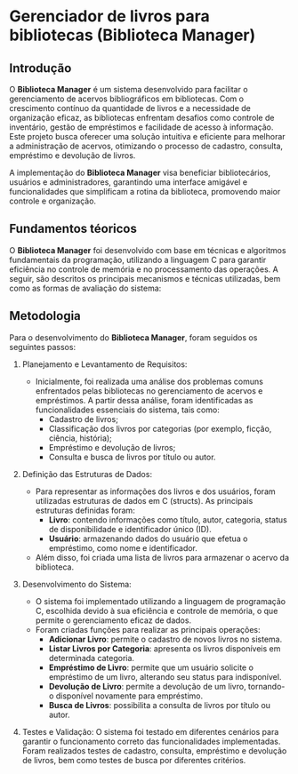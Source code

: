 # Gerenciador de livros para bibliotecas (Biblioteca Manager)

## Introdução
O **Biblioteca Manager** é um sistema desenvolvido para facilitar o gerenciamento de acervos bibliográficos em bibliotecas. Com o crescimento contínuo da quantidade de livros e a necessidade de organização eficaz, as bibliotecas enfrentam desafios como controle de inventário, gestão de empréstimos e facilidade de acesso à informação. Este projeto busca oferecer uma solução intuitiva e eficiente para melhorar a administração de acervos, otimizando o processo de cadastro, consulta, empréstimo e devolução de livros.

A implementação do **Biblioteca Manager** visa beneficiar bibliotecários, usuários e administradores, garantindo uma interface amigável e funcionalidades que simplificam a rotina da biblioteca, promovendo maior controle e organização.

## Fundamentos téoricos
 O **Biblioteca Manager** foi desenvolvido com base em técnicas e algoritmos fundamentais da programação, utilizando a linguagem C para garantir eficiência no controle de memória e no processamento das operações. A seguir, são descritos os principais mecanismos e técnicas utilizadas, bem como as formas de avaliação do sistema:
 

## Metodologia

Para o desenvolvimento do **Biblioteca Manager**, foram seguidos os seguintes passos:
1. Planejamento e Levantamento de Requisitos:
    - Inicialmente, foi realizada uma análise dos problemas comuns enfrentados pelas bibliotecas no gerenciamento de acervos e empréstimos. A partir dessa análise, foram identificadas as funcionalidades essenciais do sistema, tais como:
      - Cadastro de livros;
      - Classificação dos livros por categorias (por exemplo, ficção, ciência, história);
      - Empréstimo e devolução de livros;
      - Consulta e busca de livros por título ou autor.


2. Definição das Estruturas de Dados:
    - Para representar as informações dos livros e dos usuários, foram utilizadas estruturas de dados em C (structs). As principais estruturas definidas foram:
      - **Livro**: contendo informações como título, autor, categoria, status de disponibilidade e identificador único (ID).
      - **Usuário**: armazenando dados do usuário que efetua o empréstimo, como nome e identificador.
    - Além disso, foi criada uma lista de livros para armazenar o acervo da biblioteca.
3. Desenvolvimento do Sistema:
    - O sistema foi implementado utilizando a linguagem de programação C, escolhida devido à sua eficiência e controle de memória, o que permite o gerenciamento eficaz de dados.
    - Foram criadas funções para realizar as principais operações:
      - **Adicionar Livro**: permite o cadastro de novos livros no sistema.
      - **Listar Livros por Categoria**: apresenta os livros disponíveis em determinada categoria.
      - **Empréstimo de Livro**: permite que um usuário solicite o empréstimo de um livro, alterando seu status para indisponível.
      - **Devolução de Livro**: permite a devolução de um livro, tornando-o disponível novamente para empréstimo.
      - **Busca de Livros**: possibilita a consulta de livros por título ou autor.
4. Testes e Validação:
    O sistema foi testado em diferentes cenários para garantir o funcionamento correto das funcionalidades implementadas. Foram realizados testes de cadastro, consulta, empréstimo e devolução de livros, bem como testes de busca por diferentes critérios.
